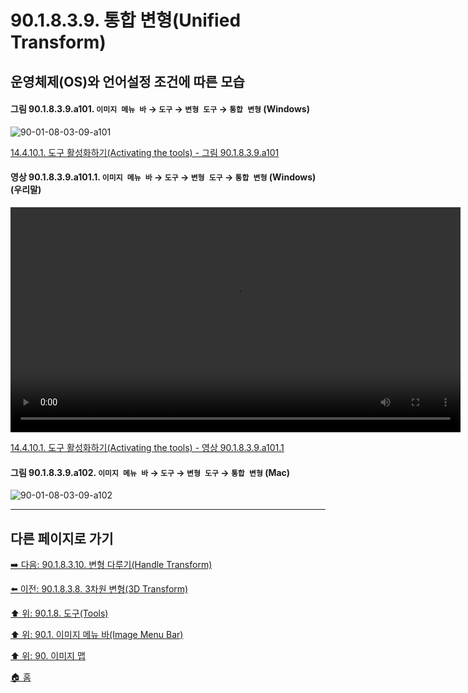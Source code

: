# 90.1.8.3.9. 통합 변형(Unified Transform)
## 운영체제(OS)와 언어설정 조건에 따른 모습

<a id="90-01-08-03-09-a101"></a>

#### 그림 90.1.8.3.9.a101. `이미지 메뉴 바` → `도구` → `변형 도구` → `통합 변형` (Windows)
![90-01-08-03-09-a101](https://github.com/wonder13662/gimp/assets/15767104/176844f8-dd05-4b22-aa37-2688e227146a)

[14.4.10.1. 도구 활성화하기(Activating the tools) - 그림 90.1.8.3.9.a101](./14-04-10-01-activating_the_tool.md#90-01-08-03-09-a101)

<a id="90-01-08-03-09-a101-01"></a>

#### 영상 90.1.8.3.9.a101.1. `이미지 메뉴 바` → `도구` → `변형 도구` → `통합 변형` (Windows) (우리말)
<video controls="controls" width="720" src="https://github.com/wonder13662/gimp/assets/15767104/15a5175f-9fed-4869-a012-061c1f78f9f0"></video>

[14.4.10.1. 도구 활성화하기(Activating the tools) - 영상 90.1.8.3.9.a101.1](./14-04-10-01-activating_the_tool.md#90-01-08-03-09-a101-01)

<a id="90-01-08-03-09-a102"></a>

#### 그림 90.1.8.3.9.a102. `이미지 메뉴 바` → `도구` → `변형 도구` → `통합 변형` (Mac)
![90-01-08-03-09-a102](https://github.com/wonder13662/gimp/assets/15767104/38787f64-21c3-4052-9c1e-1b98effe0e14)

***

## 다른 페이지로 가기

[➡️ 다음: 90.1.8.3.10. 변형 다루기(Handle Transform)](./90-01-08-03-10-handle_transform.md)

[⬅️ 이전: 90.1.8.3.8. 3차원 변형(3D Transform)](./90-01-08-03-08-3d_transform.md)

[⬆️ 위: 90.1.8. 도구(Tools)](./90-01-08-00-tools.md)

[⬆️ 위: 90.1. 이미지 메뉴 바(Image Menu Bar)](./90-01-00-image-menu-bar.md)

[⬆️ 위: 90. 이미지 맵](./90-00-image-map.md)

[🏠 홈](./00-home.md)
